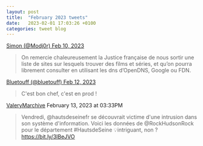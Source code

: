 ```yaml
---
layout: post
title:  "February 2023 tweets"
date:   2023-02-01 17:03:26 +0100
categories: tweet blog
---
```




[Simon (@Modj0r) Feb 10, 2023]( https://bit.ly/3JYXlUU )
> On remercie chaleureusement la Justice française de nous sortir une liste de sites sur lesquels trouver des films et séries, et qu’on pourra librement consulter en utilisant les dns d’OpenDNS, Google ou FDN.


[Bluetouff (@bluetouff) Feb 12, 2023](https://bit.ly/3IiySIX)
> C'est bon chef, c'est en prod ! 

[ValeryMarchive](https://twitter.com/ValeryMarchive/status/1625141213723590662) February 13, 2023 at 03:33PM 
> Vendredi, @hautsdeseinefr se découvrait victime d'une intrusion dans son système d'information. Voici les données de @RockHudsonRock pour le département #HautsdeSeine 💡intriguant, non ? https://bit.ly/3lBeJVO

